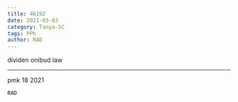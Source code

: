 ```yaml
---
title: 46192
date: 2021-03-03
category: Tanya-SC
tags: PPh
author: RAD
---
```


dividen onibud law

---

pmk 18 2021

`RAD`
